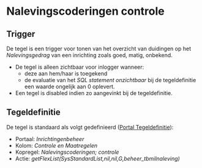 # Nalevingscoderingen controle

## Trigger

De tegel is een trigger voor tonen van het overzicht van duidingen op het _Nalevingsgedrag_ van een inrichting zoals goed, matig, onbekend.

- De tegel is alleen zichtbaar voor inlogger wanneer:
  - deze aan hem/haar is toegekend
  - de evaluatie van het _SQL statement onzichtbaar_ bij de tegeldefinitie een waarde ongelijk aan 0 oplevert.
- Een tegel is disabled indien zo aangevinkt bij de tegeldefinitie.

## Tegeldefinitie

De tegel is standaard als volgt gedefinieerd ([Portal Tegeldefinitie](/instellen_inrichten/portaldefinitie/portal_tegel.md)):

- Portaal: _Inrichtingenbeheer_
- Kolom: _Controle en Maatregelen_
- Kopregel: _Nalevingscoderingen; controle_
- Actie: _getFlexList(SysStandardList,nil,nil,G,beheer_tbmilnaleving)_
